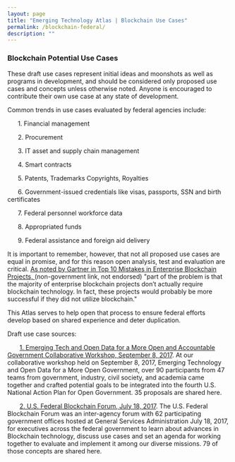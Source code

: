 ```yaml
---
layout: page
title: "Emerging Technology Atlas | Blockchain Use Cases"
permalink: /blockchain-federal/
description: ""
---
```


### Blockchain Potential Use Cases

<p>These draft use cases represent initial ideas and moonshots as well as programs in development, and should be considered only proposed use cases and concepts unless otherwise noted. Anyone is encouraged to contribute their own use case at any state of development. 

<p> Common trends in use cases evaluated by federal agencies include: 
<p>&nbsp;&nbsp;&nbsp;&nbsp;&nbsp;&nbsp;1. Financial management
<p>&nbsp;&nbsp;&nbsp;&nbsp;&nbsp;&nbsp;2. Procurement
<p>&nbsp;&nbsp;&nbsp;&nbsp;&nbsp;&nbsp;3. IT asset and supply chain management
<p>&nbsp;&nbsp;&nbsp;&nbsp;&nbsp;&nbsp;4. Smart contracts
<p>&nbsp;&nbsp;&nbsp;&nbsp;&nbsp;&nbsp;5. Patents, Trademarks Copyrights, Royalties
<p>&nbsp;&nbsp;&nbsp;&nbsp;&nbsp;&nbsp;6. Government-issued credentials like visas, passports, SSN and birth certificates
<p>&nbsp;&nbsp;&nbsp;&nbsp;&nbsp;&nbsp;7. Federal personnel workforce data
<p>&nbsp;&nbsp;&nbsp;&nbsp;&nbsp;&nbsp;8. Appropriated funds
<p>&nbsp;&nbsp;&nbsp;&nbsp;&nbsp;&nbsp;9. Federal assistance and foreign aid delivery</p>

It is important to remember, however, that not all proposed use cases are equal in promise, and for this reason open analysis, test and evaluation are critical. <a href="https://www.gartner.com/smarterwithgartner/top-10-mistakes-in-enterprise-blockchain-projects/"><span> As noted by Gartner in Top 10 Mistakes in Enterprise Blockchain Projects, </span></a> (non-government link, not endorsed) "part of the problem is that the majority of enterprise blockchain projects don’t actually require blockchain technology. In fact, these projects would probably be more successful if they did not utilize blockchain." </p>

This Atlas serves to help open that process to ensure federal efforts develop based on shared experience and deter duplication. </p>

<p> Draft use case sources: 
<p>&nbsp;&nbsp;&nbsp;&nbsp;&nbsp;&nbsp; <a href="/emerging-technology-atlas/blockchain-workshop/"><span>1. Emerging Tech and Open Data for a More Open and Accountable Government Collaborative Workshop, September 8, 2017</span></a>. At our collaborative workshop held on September 8, 2017, Emerging Technology and Open Data for a More Open Government, over 90 participants from 47 teams from government, industry, civil society, and academia came together and crafted potential goals to be integrated into the fourth U.S. National Action Plan for Open Government. 35 proposals are shared here.
<p>&nbsp;&nbsp;&nbsp;&nbsp;&nbsp;&nbsp; <a href="https://gsa.github.io/emerging-technology-atlas/blockchain-forum/"><span>2. U.S. Federal Blockchain Forum, July 18, 2017</span></a>. The U.S. Federal Blockchain Forum was an inter-agency forum with 62 participating government offices hosted at General Services Administration July 18, 2017, for executives across the federal government to learn about advances in Blockchain technology, discuss use cases and set an agenda for working together to evaluate and implement it among our diverse missions. 79 of those concepts are shared here.  
